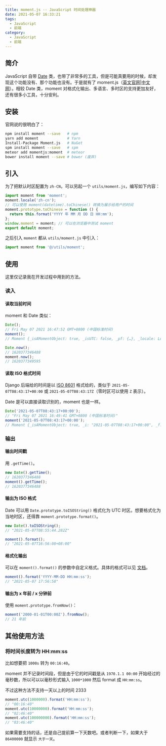 ```yaml
---
title: moment.js -- JavaScript 时间处理神器
date: 2021-05-07 16:33:21
tags:
  - JavaScript
  - 前端
category:
  - JavaScript
  - 前端
---
```


## 简介

JavaScript 自带 [Date] 类，也带了非常多的工具，但是可能真要用的时候，却发现这个功能没有、那个功能也没有。于是就有了 moment.js（[英文官网]|[中文网]）。相较 Date 类，moment 对格式化输出、多语言、多时区的支持更加友好，还有很多小工具，十分安利。

[date]: https://developer.mozilla.org/zh-CN/docs/Web/JavaScript/Reference/Global_Objects/Date
[英文官网]: https://momentjs.com/
[中文网]: http://momentjs.cn/

## 安装

官网说的很明白了：

```sh
npm install moment --save   # npm
yarn add moment             # Yarn
Install-Package Moment.js   # NuGet
spm install moment --save   # spm
meteor add momentjs:moment  # meteor
bower install moment --save # bower (废弃)
```

## 引入

为了把默认时区配置为 `zh-CN`，可以另起一个 `utils/moment.js`，编写如下内容：

```js
import moment from 'moment';
moment.locale('zh-cn');
// 可以使用 moment(datetime).toChinese() 转换为展示给用户的时间
moment.prototype.toChinese = function () {
  return this.format('YYYY 年 MM 月 DD 日 HH:mm');
};
window.moment = moment; // 可以在浏览器中测试 moment
export default moment;
```

之后引入 `moment` 都从 `utils/moment.js` 中引入：

```js
import moment from '@/utils/moment';
```

## 使用

这里仅记录我在开发过程中用到的方法。

### 读入

#### 读取当前时间

moment 和 Date 类似：

```js
Date();
// Fri May 07 2021 16:47:52 GMT+0800 (中国标准时间)
moment();
// Moment {_isAMomentObject: true, _isUTC: false, _pf: {…}, _locale: Locale, _d: Fri May 07 2021 16:47:50 GMT+0800 (中国标准时间), …}

Date.now();
// 1620377346488
moment.now();
// 1620377349595
```

#### 读取 ISO 格式时间

Django 后端给的时间是以 [ISO 8601](https://en.wikipedia.org/wiki/ISO_8601) 格式给的，类似于 `2021-05-07T08:43:17+00:00` 或 `2021-05-07T08:43:17Z`（零时区可以使用 `Z` 表示）。

Date 是可以直接读取识别的，moment 也是一样。

```js
Date('2021-05-07T08:43:17+00:00');
// "Fri May 07 2021 16:49:41 GMT+0800 (中国标准时间)"
moment('2021-05-07T08:43:17+00:00');
// Moment {_isAMomentObject: true, _i: "2021-05-07T08:43:17+00:00", _f: "YYYY-MM-DDTHH:mm:ssZ", _tzm: 0, _isUTC: false, …}
```

### 输出

#### 输出时间戳

用 `.getTime()`。

```js
new Date().getTime();
// 1620377346488
moment().getTime();
// 1620377346488
```

#### 输出为 ISO 格式

Date 可以用 `Date.prototype.toISOString()` 格式化为 UTC 时区。想要格式化为当地时区，还得靠 `moment.prototype.format()`。

```js
new Date().toISOString();
// "2021-05-07T08:55:44.282Z"

moment().format();
// "2021-05-07T16:56:08+08:00"
```

#### 格式化输出

可以在 `moment().format()` 的参数中自定义格式。具体的格式可以见 [文档](http://momentjs.cn/docs/#/parsing/string-format/)。

```js
moment().format('YYYY-MM-DD HH:mm:ss');
// "2021-05-07 17:56:58"
```

#### 输出为 x 年前 / x 分钟前

使用 `moment.prototype.fromNow()`：

```js
moment('2000-01-01T00:00Z').fromNow();
// 21 年前
```

## 其他使用方法

### 将时间长度转为 HH:mm:ss

比如想要把 `1000s` 转为 `00:16:40`。

moment 并不记录时间段，但是由于它的时间戳是从 `1970.1.1 00:00` 开始经过的毫秒数，所以可以以毫秒形式输入 `1000*1000` 然后 format 成 `HH:mm:ss`。

不过这种方法不支持一天以上的时间 2333

```js
moment.utc(1000000).format('HH:mm:ss');
// "00:16:40"
moment.utc(10000000).format('HH:mm:ss');
// "02:46:40"
moment.utc(100000000).format('HH:mm:ss');
// "03:46:40"
```

如果需要支持的话，还是自己提前算一下天数吧。或者判断一下，如果大于 `86400000` 就显示 `大于一天`。
